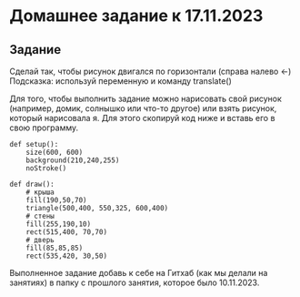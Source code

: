 # Домашнее задание к 17.11.2023

## Задание
Сделай так, чтобы рисунок двигался по горизонтали (справа налево <-)  
Подсказка: используй переменную и команду translate()

Для того, чтобы выполнить задание можно нарисовать свой рисунок (например, домик, солнышко или что-то другое) или взять рисунок, который нарисовала я. Для этого скопируй код ниже и вставь его в свою программу.

```
def setup():
    size(600, 600)
    background(210,240,255)
    noStroke()
    
def draw():
    # крыша
    fill(190,50,70)
    triangle(500,400, 550,325, 600,400)
    # стены
    fill(255,190,10)
    rect(515,400, 70,70)
    # дверь    
    fill(85,85,85)
    rect(535,420, 30,50)
```

Выполненное задание добавь к себе на Гитхаб (как мы делали на занятиях) в папку с прошлого занятия, которое было 10.11.2023.

